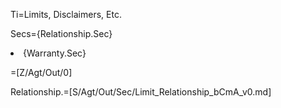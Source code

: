 Ti=Limits, Disclaimers, Etc.

Secs={Relationship.Sec}<li>{Warranty.Sec}

=[Z/Agt/Out/0]

Relationship.=[S/Agt/Out/Sec/Limit_Relationship_bCmA_v0.md]